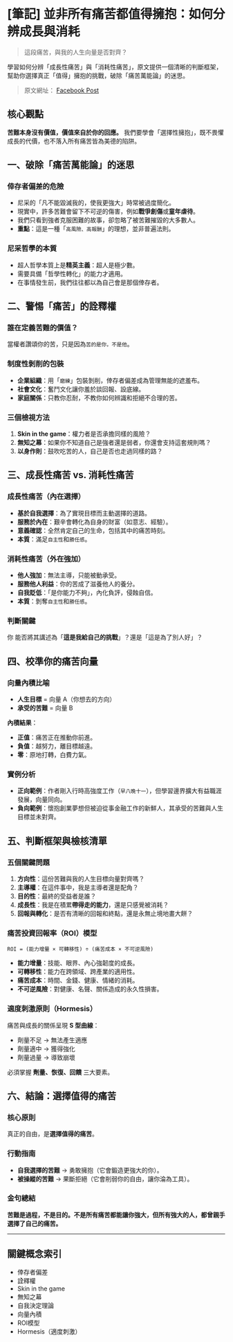 # [筆記] 並非所有痛苦都值得擁抱：如何分辨成長與消耗

> 這段痛苦，與我的人生向量是否對齊？

學習如何分辨「成長性痛苦」與「消耗性痛苦」，原文提供一個清晰的判斷框架，幫助你選擇真正「值得」擁抱的挑戰，破除「痛苦萬能論」的迷思。

<!--more-->

> 原文網址： [Facebook Post](https://www.facebook.com/story.php?story_fbid=10163728022190522&id=736505521)

## 核心觀點

**苦難本身沒有價值，價值來自於你的回應。** 我們要學會「選擇性擁抱」，既不畏懼成長的代價，也不落入所有痛苦皆為美德的陷阱。

## 一、破除「痛苦萬能論」的迷思

### 倖存者偏差的危險
- 尼采的「凡不能毀滅我的，使我更強大」時常被過度簡化。
- 現實中，許多苦難會留下不可逆的傷害，例如**戰爭創傷**或**童年虐待**。
- 我們只看到強者克服困難的故事，卻忽略了被苦難摧毀的大多數人。
- **重點**：這是一種「`高風險、高報酬`」的理想，並非普遍法則。

### 尼采哲學的本質
- 超人哲學本質上是**精英主義**：超人是極少數。
- 需要具備「哲學性轉化」的能力才適用。
- 在事情發生前，我們往往都以為自己會是那個倖存者。

## 二、警惕「痛苦」的詮釋權

### 誰在定義苦難的價值？
當權者讚頌你的苦，只是因為`苦的是你，不是他`。

### 制度性剝削的包裝
- **企業組織**：用「`磨練`」包裝剝削，倖存者偏差成為管理無能的遮羞布。
- **社會文化**：奮鬥文化讓你羞於談回報、設底線。
- **家庭關係**：只教你忍耐，不教你如何辨識和拒絕不合理的苦。

### 三個檢視方法
1.  **Skin in the game**：權力者是否承擔同樣的風險？
2.  **無知之幕**：如果你不知道自己是強者還是弱者，你還會支持這套規則嗎？
3.  **以身作則**：鼓吹吃苦的人，自己是否也走過同樣的路？

## 三、成長性痛苦 vs. 消耗性痛苦

### 成長性痛苦（內在選擇）
- **基於自我選擇**：為了實現目標而主動選擇的道路。
- **服務於內在**：艱辛會轉化為自身的財富（如意志、經驗）。
- **意義確認**：全然肯定自己的生命，包括其中的痛苦時刻。
- **本質**：滿足`自主性`和`勝任感`。

### 消耗性痛苦（外在強加）
- **他人強加**：無法主導，只能被動承受。
- **服務他人利益**：你的苦成了滋養他人的養分。
- **自我貶低**：「是你能力不夠」，內化負評，侵蝕自信。
- **本質**：剝奪`自主性`和`勝任感`。

### 判斷關鍵
你 能否將其講述為「**這是我給自己的挑戰**」？還是「這是為了別人好」？

## 四、校準你的痛苦向量

### 向量內積比喻
- **人生目標** = 向量 A（你想去的方向）
- **承受的苦難** = 向量 B

**內積結果**：
- **正值**：痛苦正在推動你前進。
- **負值**：越努力，離目標越遠。
- **零**：原地打轉，白費力氣。

### 實例分析
- **正向範例**：作者剛入行時高強度工作（`早八晚十一`），但學習邊界擴大有益職涯發展，向量同向。
- **負向範例**：懷抱創業夢想但被迫從事金融工作的新鮮人，其承受的苦難與人生目標並未對齊。

## 五、判斷框架與檢核清單

### 五個關鍵問題
1.  **方向性**：這份苦難與我的人生目標向量對齊嗎？
2.  **主導權**：在這件事中，我是主導者還是配角？
3.  **目的性**：最終的受益者是誰？
4.  **成長性**：我是在積累**帶得走的能力**，還是只感覺被消耗？
5.  **回報與轉化**：是否有清晰的回報和終點，還是永無止境地畫大餅？

### 痛苦投資回報率（ROI）模型
```
ROI = (能力增量 × 可轉移性) ÷ (痛苦成本 × 不可逆風險)
```
- **能力增量**：技能、眼界、內心強韌度的成長。
- **可轉移性**：能力在跨領域、跨產業的適用性。
- **痛苦成本**：時間、金錢、健康、情緒的消耗。
- **不可逆風險**：對健康、名聲、關係造成的永久性損害。

### 適度刺激原則（Hormesis）
痛苦與成長的關係呈現 **S 型曲線**：
- 劑量不足 → 無法產生適應
- 劑量適中 → 獲得強化
- 劑量過量 → 導致崩壞

必須掌握 **劑量、恢復、回饋** 三大要素。

## 六、結論：選擇值得的痛苦

### 核心原則
真正的自由，是**選擇值得的痛苦**。

### 行動指南
- **自我選擇的苦難** → 勇敢擁抱（它會鍛造更強大的你）。
- **被操縱的苦難** → 果斷拒絕（它會削弱你的自由，讓你淪為工具）。

### 金句總結
**苦難是過程，不是目的。不是所有痛苦都能讓你強大，但所有強大的人，都曾親手選擇了自己的痛苦。**

---

## 關鍵概念索引
- 倖存者偏差
- 詮釋權
- Skin in the game
- 無知之幕
- 自我決定理論
- 向量內積
- ROI模型
- Hormesis（適度刺激）

